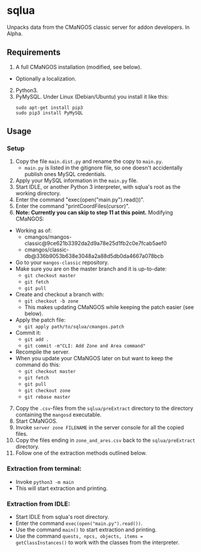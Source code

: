 # sqlua

Unpacks data from the CMaNGOS classic server for addon developers. In Alpha.

## Requirements

1. A full CMaNGOS installation (modified, see below).
  * Optionally a localization.
2. Python3.
3. PyMySQL. Under Linux (Debian/Ubuntu) you install it like this:  
    ```
    sudo apt-get install pip3
    sudo pip3 install PyMySQL
    ```

## Usage

### Setup

1. Copy the file `main.dist.py` and rename the copy to `main.py`.
    * `main.py` is listed in the gitignore file, so one doesn't accidentally publish ones MySQL credentials.
2. Apply your MySQL information in the `main.py` file.
3. Start IDLE, or another Python 3 interpreter, with sqlua's root as the working directory.
4. Enter the command "exec(open("main.py").read())".
5. Enter the command "printCoordFiles(cursor)".
6. **Note: Currently you can skip to step 11 at this point.** Modifying CMaNGOS:
  * Working as of:
    * cmangos/mangos-classic@9ce621b3392da2d9a78e25d1fb2c0e7fcab5aef0
    * cmangos/classic-db@336b9053b638e3048a2a88d5db0da4667a078bcb
  * Go to your `mangos-classic` repository.
  * Make sure you are on the master branch and it is up-to-date:
    * `git checkout master`
    * `git fetch`
    * `git pull`
  * Create and checkout a branch with:
    * `git checkout -b zone`
    * This makes updating CMaNGOS while keeping the patch easier (see below).
  * Apply the patch file:
    * `git apply path/to/sqlua/cmangos.patch`
  * Commit it:
    * `git add .`
    * `git commit -m"CLI: Add Zone and Area command"`
  * Recompile the server.
  * When you update your CMaNGOS later on but want to keep the command do this:
    * `git checkout master`
    * `git fetch`
    * `git pull`
    * `git checkout zone`
    * `git rebase master`
7. Copy the `.csv`-files from the `sqlua/preExtract` directory to the directory containing the `mangosd` executable.
8. Start CMaNGOS.
9. Invoke `server zone FILENAME` in the server console for all the copied files.
10. Copy the files ending in `zone_and_ares.csv` back to the `sqlua/preExtract` directory.
11. Follow one of the extraction methods outlined below.

### Extraction from terminal:

* Invoke `python3 -m main`
* This will start extraction and printing.

### Extraction from IDLE:

* Start IDLE from sqlua's root directory.
* Enter the command `exec(open("main.py").read())`.
* Use the command `main()` to start extraction and printing.
* Use the command `quests, npcs, objects, items = getClassInstances()` to work with the classes from the interpreter.
